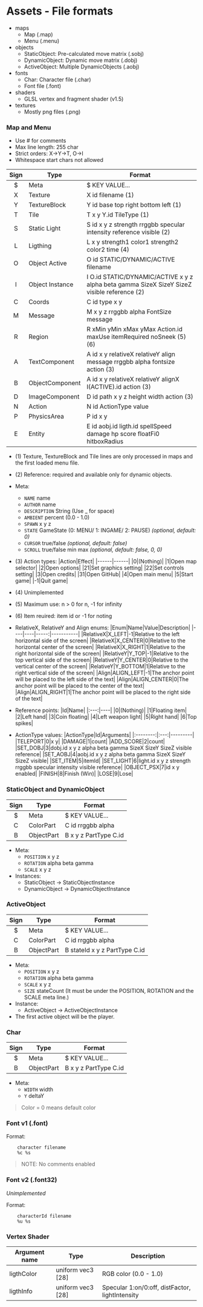 # Assets - File formats

- maps
  + Map (.map)
  + Menu (.menu)
- objects
  + StaticObject: Pre-calculated move matrix (.sobj)
  + DynamicObject: Dynamic move matrix (.dobj)
  + ActiveObject: Multiple DynamicObjects (.aobj)
- fonts
  + Char: Character file (.char)
  + Font file (.font)
- shaders
  + GLSL vertex and fragment shader (v1.5)
- textures
  + Mostly png files (.png)
  
### Map and Menu

- Use # for comments
- Max line length: 255 char
- Strict orders: X->Y->T, O->I
- Whitespace start chars not allowed

|Sign|Type|Format|
|:---:|----|-------|
|$|Meta|$ KEY VALUE...|
|X|Texture|X id filename (1) |
|Y|TextureBlock|Y id base top right bottom left (1) |
|T|Tile|T x y Y.id TileType (1) |
|S|Static Light|S id x y z strength rrggbb specular intensity reference visible (2) |
|L|Ligthing|L x y strength1 color1 strength2 color2 time (4) |
|O|Object Active|O id STATIC/DYNAMIC/ACTIVE filename|
|I|Object Instance|I O.id STATIC/DYNAMIC/ACTIVE x y z alpha beta gamma SizeX SizeY SizeZ visible reference (2) |
|C|Coords|C id type x y|
|M|Message|M x y z rrggbb alpha FontSize message|
|R|Region|R xMin yMin xMax yMax Action.id maxUse itemRequired noSneek (5) (6) |
|A|TextComponent|A id x y relativeX relativeY align message rrggbb alpha fontsize action (3) |
|B|ObjectComponent|A id x y relativeX relativeY alignX I(ACTIVE).id action (3) |
|D|ImageComponent|D id path x y z height width action (3) |
|N|Action|N id ActionType value |
|P|PhysicsArea|P id x y|
|E|Entity|E id aobj.id ligth.id spellSpeed damage hp score floatFi0 hitboxRadius|

- (1) Texture, TextureBlock and Tile lines are only processed in maps and the first loaded menu file.
- (2) Reference: required and available only for dynamic objects.
- Meta:
  + `NAME` name
  + `AUTHOR` name
  + `DESCRIPTION` String (Use _ for space)
  + `AMBIENT` percent (0.0 - 1.0)
  + `SPAWN` x y z
  + `STATE` GameState (0: MENU/ 1: INGAME/ 2: PAUSE) *(optional, default: 0)*
  + `CURSOR` true/false *(optional, default: false)*
  + `SCROLL` true/false min max *(optional, default: false, 0, 0)*

- (3) Action types:
|Action|Effect|
|------|------|
|0|(Nothing)|
|1|Open map selector|
|2|Open options|
|21|Set graphics setting|
|22|Set controls setting|
|3|Open credits|
|31|Open GitHub|
|4|Open main menu|
|5|Start game|
|-1|Quit game|

- (4) Unimplemented
- (5) Maximum use: n > 0 for n, -1 for infinity
- (6) Item reuired: item id or -1 for noting
- RelativeX, RelativeY and Align enums:
|Enum|Name|Value|Description|
|----|----|-----:|-----------|
|RelativeX|X_LEFT|-1|Relative to the left horizontal side of the screen|
|RelativeX|X_CENTER|0|Relative to the horizontal center of the screen|
|RelativeX|X_RIGHT|1|Relative to the right horizontal side of the screen|
|RelativeY|Y_TOP|-1|Relative to the top vertical side of the screen|
|RelativeY|Y_CENTER|0|Relative to the vertical center of the screen|
|RelativeY|Y_BOTTOM|1|Relative to the right vertical side of the screen|
|Align|ALIGN_LEFT|-1|The anchor point will be placed to the left side of the text|
|Align|ALIGN_CENTER|0|The anchor point will be placed to the center of the text|
|Align|ALIGN_RIGHT|1|The anchor point will be placed to the right side of the text|

- Reference points:
|Id|Name|
|:---:|----|
|0|(Nothing)|
|1|Floating item|
|2|Left hand|
|3|Coin floating|
|4|Left weapon light|
|5|Right hand|
|6|Top spikes|

- ActionType values:
|ActionType|Id|Arguments|
|:--------:|:---:|---------|
|TELEPORT|0|x y|
|DAMAGE|1|count|
|ADD_SCORE|2|count|
|SET_DOBJ|3|dobj.id x y z alpha beta gamma SizeX SizeY SizeZ visible reference|
|SET_AOBJ|4|aobj.id x y z alpha beta gamma SizeX SizeY SizeZ visible|
|SET_ITEM|5|itemId|
|SET_LIGHT|6|light.id x y z strength rrggbb specular intensity visible reference|
|OBJECT_PSX|7|id x y enabled|
|FINISH|8|Finish (Win)|
|LOSE|9|Lose|

### StaticObject and DynamicObject

|Sign|Type|Format|
|:---:|----|-------|
|$|Meta|$ KEY VALUE...|
|C|ColorPart|C id rrggbb alpha|
|B|ObjectPart|B x y z PartType C.id|

- Meta:
  + `POSITION` x y z
  + `ROTATION` alpha beta gamma
  + `SCALE` x y z
- Instances:
  + StaticObject -> StaticObjectInstance
  + DynamicObject -> DynamicObjectInstance

### ActiveObject

|Sign|Type|Format|
|:---:|----|-------|
|$|Meta|$ KEY VALUE...|
|C|ColorPart|C id rrggbb alpha|
|B|ObjectPart|B stateId x y z PartType C.id|

- Meta:
  + `POSITION` x y z
  + `ROTATION` alpha beta gamma
  + `SCALE` x y z
  + `SIZE` stateCount (It must be under the POSITION, ROTATION and the SCALE meta line.)
- Instance:
  + ActiveObject -> ActiveObjectInstance
- The first active object will be the player.

### Char

|Sign|Type|Format|
|:---:|----|-------|
|$|Meta|$ KEY VALUE...|
|B|ObjectPart|B x y z PartType C.id|

- Meta:
  + `WIDTH` width
  + `Y` deltaY
  
> Color = 0 means default color

### Font v1 (.font)

Format: 

```
	character filename
	%c %s
```

> NOTE: No comments enabled

### Font v2 (.font32)

*Unimplemented*

Format:

```
	characterId filename
	%u %s
```

### Vertex Shader

|Argument name|Type|Description|
|-------------|----|-----------|
|ligthColor|uniform vec3 [28]|RGB color (0.0 - 1.0) |
|ligthInfo|uniform vec3 [28]|Specular 1:on/0:off, distFactor, lightIntensity|

